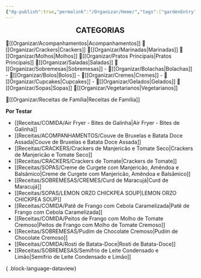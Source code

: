 ```yaml
---
{"dg-publish":true,"permalink":"/Organizar/Home/","tags":["gardenEntry"]}
---
```


<div style="text-align: center;"> <span style="font-size: 20px;"><b>CATEGORIAS</b></span> </div>

🍚[[Organizar/Acompanhamentos\|Acompanhamentos]]
🥟[[Organizar/Crackers\|Crackers]]
🥣[[Organizar/Marinadas\|Marinadas]]
🧉[[Organizar/Molhos\|Molhos]]
🍗[[Organizar/Pratos Principais\|Pratos Principais]]
🥗[[Organizar/Saladas\|Saladas]]
🍭[[Organizar/Sobremesas\|Sobremesas]]
	- 🍪[[Organizar/Bolachas\|Bolachas]]
	- 🍰[[Organizar/Bolos\|Bolos]]
	- 🍯[[Organizar/Cremes\|Cremes]]
	- 🧁[[Organizar/Cupcakes\|Cupcakes]]
	- 🍧[[Organizar/Gelados\|Gelados]]
🍲[[Organizar/Sopas\|Sopas]]
🌿[[Organizar/Vegetarianos\|Vegetarianos]]

🏡[[Organizar/Receitas de Família\|Receitas de Família]]

**Por Testar**
- [[Receitas/COMIDA/Air Fryer - Bites de Galinha\|Air Fryer - Bites de Galinha]]
- [[Receitas/ACOMPANHAMENTOS/Couve de Bruxelas e Batata Doce Assada\|Couve de Bruxelas e Batata Doce Assada]]
- [[Receitas/CRACKERS/Crackers de Manjericão e Tomate Seco\|Crackers de Manjericão e Tomate Seco]]
- [[Receitas/CRACKERS/Crackers de Tomate\|Crackers de Tomate]]
- [[Receitas/SOPAS/Creme de Curgete com Manjericão, Amêndoa e Balsâmico\|Creme de Curgete com Manjericão, Amêndoa e Balsâmico]]
- [[Receitas/SOBREMESAS/CREMES/Curd de Maracujá\|Curd de Maracujá]]
- [[Receitas/SOPAS/LEMON ORZO CHICKPEA SOUP\|LEMON ORZO CHICKPEA SOUP]]
- [[Receitas/COMIDA/Patê de Frango com Cebola Caramelizada\|Patê de Frango com Cebola Caramelizada]]
- [[Receitas/COMIDA/Peitos de Frango com Molho de Tomate Cremoso\|Peitos de Frango com Molho de Tomate Cremoso]]
- [[Receitas/SOBREMESAS/Pudim de Chocolate Cremoso\|Pudim de Chocolate Cremoso]]
- [[Receitas/COMIDA/Rosti de Batata-Doce\|Rosti de Batata-Doce]]
- [[Receitas/SOBREMESAS/Semifrio de Leite Condensado e Limão\|Semifrio de Leite Condensado e Limão]]

{ .block-language-dataview}
